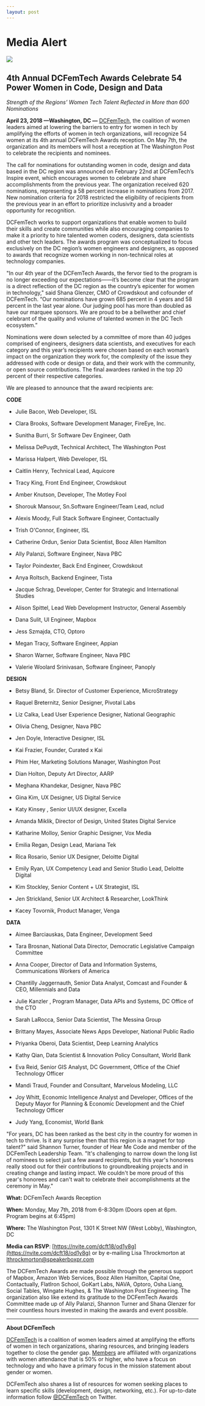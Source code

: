 ```yaml
---
layout: post
---
```

<h1><span class="main-headline">Media Alert</span></h1>

![](/assets/awards-2018/dcft18-rsvp-open.png)

## 4th Annual DCFemTech Awards Celebrate 54 Power Women in Code, Design and Data

*Strength of the Regions’ Women Tech Talent Reflected in More than 600 Nominations*

**April 23, 2018 —Washington, DC —** [DCFemTech](http://dcfemtech.github.io/), the coalition of women leaders aimed at lowering the barriers to entry for women in tech by amplifying the efforts of women in tech organizations, will recognize 54 women at its 4th annual DCFemTech Awards reception. On May 7th, the organization and its members will host a reception at The Washington Post to celebrate the recipients and nominees.

The call for nominations for outstanding women in code, design and data based in the DC region was announced on February 22nd at DCFemTech’s Inspire event, which encourages women to celebrate and share accomplishments from the previous year. The organization received 620 nominations, representing a 58 percent increase in nominations from 2017. New nomination criteria for 2018 restricted the eligibility of recipients from the previous year in an effort to prioritize inclusivity and a broader opportunity for recognition.

DCFemTech works to support organizations that enable women to build their skills and create communities while also encouraging companies to make it a priority to hire talented women coders, designers, data scientists and other tech leaders. The awards program was conceptualized to focus exclusively on the DC region’s women engineers and designers, as opposed to awards that recognize women working in non-technical roles at technology companies.

"In our 4th year of the DCFemTech Awards, the fervor tied to the program is no longer exceeding our expectations——it’s become clear that the program is a direct reflection of the DC region as the country’s epicenter for women in technology," said Shana Glenzer, CMO of Crowdskout and cofounder of DCFemTech. “Our nominations have grown 685 percent in 4 years and 58 percent in the last year alone. Our judging pool has more than doubled as have our marquee sponsors. We are proud to be a bellwether and chief celebrant of the quality and volume of talented women in the DC Tech ecosystem.”

Nominations were down selected by a committee of more than 40 judges comprised of engineers, designers data scientists, and executives for each category and this year’s recipients were chosen based on each woman’s impact on the organization they work for, the complexity of the issue they addressed with code or design or data, and their work with the community, or open source contributions. The final awardees ranked in the top 20 percent of their respective categories.

We are pleased to announce that the award recipients are:

**CODE**

* Julie Bacon, Web Developer, ISL

* Clara Brooks, Software Development Manager, FireEye, Inc. 

* Sunitha Burri, Sr Software Dev Engineer, Oath

* Melissa DePuydt, Technical Architect, The Washington Post

* Marissa Halpert, Web Developer, ISL

* Caitlin Henry, Technical Lead, Aquicore

* Tracy King, Front End Engineer, Crowdskout

* Amber Knutson, Developer, The Motley Fool

* Shorouk Mansour, Sn.Software Engineer/Team Lead, nclud

* Alexis Moody, Full Stack Software Engineer, Contactually

* Trish O'Connor, Engineer, ISL

* Catherine Ordun, Senior Data Scientist, Booz Allen Hamilton

* Ally Palanzi, Software Engineer, Nava PBC

* Taylor Poindexter, Back End Engineer, Crowdskout

* Anya Roltsch, Backend Engineer, Tista

* Jacque Schrag, Developer, Center for Strategic and International Studies

* Alison Spittel, Lead Web Development Instructor, General Assembly

* Dana Sulit, UI Engineer, Mapbox

* Jess Szmajda, CTO, Optoro

* Megan Tracy, Software Engineer, Appian

* Sharon Warner, Software Engineer, Nava PBC

* Valerie Woolard Srinivasan, Software Engineer, Panoply

**DESIGN**

* Betsy Bland, Sr. Director of Customer Experience, MicroStrategy

* Raquel Breternitz, Senior Designer, Pivotal Labs

* Liz Calka, Lead User Experience Designer, National Geographic

* Olivia Cheng, Designer, Nava PBC

* Jen Doyle, Interactive Designer, ISL

* Kai Frazier, Founder, Curated x Kai

* Phim Her, Marketing Solutions Manager, Washington Post

* Dian Holton, Deputy Art Director, AARP 

* Meghana Khandekar, Designer, Nava PBC

* Gina Kim, UX Designer, US Digital Service

* Katy Kinsey , Senior UI/UX designer, Excella

* Amanda Miklik, Director of Design, United States Digital Service

* Katharine Molloy, Senior Graphic Designer, Vox Media

* Emilia Regan, Design Lead, Mariana Tek

* Rica Rosario, Senior UX Designer, Deloitte Digital

* Emily Ryan, UX Competency Lead and Senior Studio Lead, Deloitte Digital

* Kim Stockley, Senior Content + UX Strategist, ISL

* Jen Strickland, Senior UX Architect & Researcher, LookThink

* Kacey Tovornik, Product Manager, Venga

**DATA**

* Aimee Barciauskas, Data Engineer, Development Seed

* Tara Brosnan, National Data Director, Democratic Legislative Campaign Committee

* Anna Cooper, Director of Data and Information Systems, Communications Workers of America

* Chantilly Jaggernauth, Senior Data Analyst, Comcast and Founder & CEO, Millennials and Data

* Julie Kanzler , Program Manager, Data APIs and Systems, DC Office of the CTO

* Sarah LaRocca, Senior Data Scientist, The Messina Group

* Brittany Mayes, Associate News Apps Developer, National Public Radio

* Priyanka Oberoi, Data Scientist, Deep Learning Analytics

* Kathy Qian, Data Scientist & Innovation Policy Consultant, World Bank

* Eva Reid, Senior GIS Analyst, DC Government, Office of the Chief Technology Officer

* Mandi Traud, Founder and Consultant, Marvelous Modeling, LLC

* Joy Whitt, Economic Intelligence Analyst and Developer, Offices of the Deputy Mayor for Planning & Economic Development and the Chief Technology Officer

* Judy Yang, Economist, World Bank

"For years, DC has been ranked as the best city in the country for women in tech to thrive. Is it any surprise then that this region is a magnet for top talent?" said Shannon Turner, founder of Hear Me Code and member of the DCFemTech Leadership Team. "It's challenging to narrow down the long list of nominees to select just a few award recipients, but this year's honorees really stood out for their contributions to groundbreaking projects and in creating change and lasting impact. We couldn't be more proud of this year's honorees and can't wait to celebrate their accomplishments at the ceremony in May."

 

**What:** DCFemTech Awards Reception

**When:** Monday, May 7th, 2018 from 6-8:30pm (Doors open at 6pm. Program begins at 6:45pm)

**Where:** The Washington Post, 1301 K Street NW (West Lobby), Washington, DC

**Media can RSVP**: [https://nvite.com/dcft18/od1y8g](https://nvite.com/dcft18/od1y8g) or by e-mailing Lisa Throckmorton at lthrockmorton@speakerboxpr.com

 

The DCFemTech Awards are made possible through the generous support of Mapbox, Amazon Web Services, Booz Allen Hamilton, Capital One, Contactually, FlatIron School, GoKart Labs, NAVA, Optoro, Osha Liang, Social Tables, Wingate Hughes, & The Washington Post Engineering. The organization also like extend its gratitude to the DCFemTech Awards Committee made up of Ally Palanzi, Shannon Turner and Shana Glenzer for their countless hours invested in making the awards and event possible.

 ** **

**About DCFemTech**

[DCFemTech](http://dcfemtech.github.io/) is a coalition of women leaders aimed at amplifying the efforts of women in tech organizations, sharing resources, and bringing leaders together to close the gender gap. [Members](http://dcfemtech.github.io/about.html) are affiliated with organizations with women attendance that is 50% or higher, who have a focus on technology and who have a primary focus in the mission statement about gender or women.

 

DCFemTech also shares a list of resources for women seeking places to learn specific skills (development, design, networking, etc.). For up-to-date information follow [@DCFemTech](http://www.twitter.com/dcfemtech) on Twitter. 
